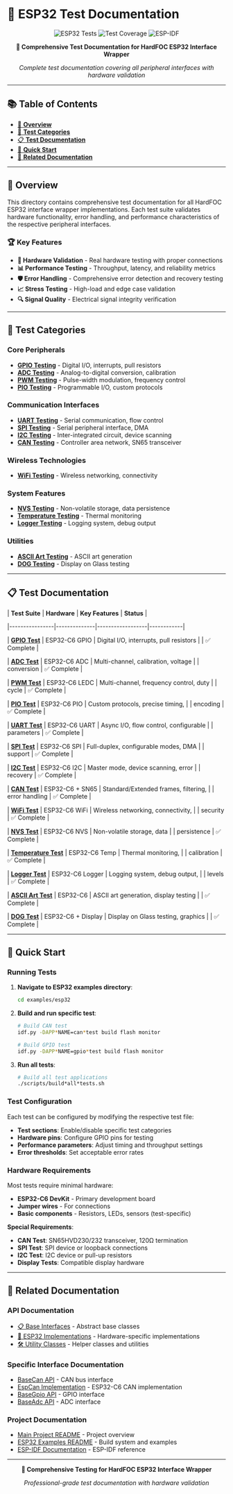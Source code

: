 # 🧪 ESP32 Test Documentation

<div align="center">

![ESP32
Tests](https://img.shields.io/badge/ESP32-Test%20Documentation-blue?style=for-the-badge&logo=espressif)
![Test
Coverage](https://img.shields.io/badge/Coverage-Comprehensive-green?style=for-the-badge&logo=testing-library)
![ESP-IDF](https://img.shields.io/badge/ESP--IDF-v5.5-orange?style=for-the-badge&logo=espressif)

**🎯 Comprehensive Test Documentation for HardFOC ESP32 Interface Wrapper**

*Complete test documentation covering all peripheral interfaces with hardware validation*

</div>

---

## 📚 **Table of Contents**

- [🎯 **Overview**](#-overview)
- [🔧 **Test Categories**](#-test-categories)
- [📋 **Test Documentation**](#-test-documentation)
- [🚀 **Quick Start**](#-quick-start)
- [🔗 **Related Documentation**](#-related-documentation)

---

## 🎯 **Overview**

This directory contains comprehensive test documentation for all HardFOC ESP32 interface wrapper
implementations.
Each test suite validates hardware functionality, error handling,
and performance characteristics of the respective peripheral interfaces.

### 🏆 **Key Features**

- **🔧 Hardware Validation** - Real hardware testing with proper connections
- **📊 Performance Testing** - Throughput, latency, and reliability metrics
- **🛡️ Error Handling** - Comprehensive error detection and recovery testing
- **📈 Stress Testing** - High-load and edge case validation
- **🔍 Signal Quality** - Electrical signal integrity verification

---

## 🔧 **Test Categories**

### **Core Peripherals**
- **[GPIO Testing](README_GPIO_TEST.md)** - Digital I/O, interrupts, pull resistors
- **[ADC Testing](README_ADC_TEST.md)** - Analog-to-digital conversion, calibration
- **[PWM Testing](README_PWM_TEST.md)** - Pulse-width modulation, frequency control
- **[PIO Testing](README_PIO_TEST.md)** - Programmable I/O, custom protocols

### **Communication Interfaces**
- **[UART Testing](README_UART_TESTING.md)** - Serial communication, flow control
- **[SPI Testing](README_SPI_TEST.md)** - Serial peripheral interface, DMA
- **[I2C Testing](README_I2C_TEST.md)** - Inter-integrated circuit, device scanning
- **[CAN Testing](README_CAN_TEST.md)** - Controller area network, SN65 transceiver

### **Wireless Technologies**
- **[WiFi Testing](README_WIFI_TEST.md)** - Wireless networking, connectivity

### **System Features**
- **[NVS Testing](README_NVS_TEST.md)** - Non-volatile storage, data persistence
- **[Temperature Testing](README_TEMPERATURE_TEST.md)** - Thermal monitoring
- **[Logger Testing](README_LOGGER_TEST.md)** - Logging system, debug output

### **Utilities**
- **[ASCII Art Testing](README_ASCII_ART_TEST.md)** - ASCII art generation
- **[DOG Testing](README_DOG_TEST.md)** - Display on Glass testing

---

## 📋 **Test Documentation**

| **Test Suite** | **Hardware** | **Key Features** | **Status** |

|----------------|--------------|------------------|------------|

| [**GPIO Test**](README_GPIO_TEST.md) | ESP32-C6 GPIO | Digital I/O, interrupts, pull resistors |
| ✅ Complete |

| [**ADC Test**](README_ADC_TEST.md) | ESP32-C6 ADC | Multi-channel, calibration, voltage |
| conversion | ✅ Complete |

| [**PWM Test**](README_PWM_TEST.md) | ESP32-C6 LEDC | Multi-channel, frequency control, duty |
| cycle | ✅ Complete |

| [**PIO Test**](README_PIO_TEST.md) | ESP32-C6 PIO | Custom protocols, precise timing, |
| encoding | ✅ Complete |

| [**UART Test**](README_UART_TESTING.md) | ESP32-C6 UART | Async I/O, flow control, configurable |
| parameters | ✅ Complete |

| [**SPI Test**](README_SPI_TEST.md) | ESP32-C6 SPI | Full-duplex, configurable modes, DMA |
| support | ✅ Complete |

| [**I2C Test**](README_I2C_TEST.md) | ESP32-C6 I2C | Master mode, device scanning, error |
| recovery | ✅ Complete |

| [**CAN Test**](README_CAN_TEST.md) | ESP32-C6 + SN65 | Standard/Extended frames, filtering, |
| error handling | ✅ Complete |

| [**WiFi Test**](README_WIFI_TEST.md) | ESP32-C6 WiFi | Wireless networking, connectivity, |
| security | ✅ Complete |

| [**NVS Test**](README_NVS_TEST.md) | ESP32-C6 NVS | Non-volatile storage, data |
| persistence | ✅ Complete |

| [**Temperature Test**](README_TEMPERATURE_TEST.md) | ESP32-C6 Temp | Thermal monitoring, |
| calibration | ✅ Complete |

| [**Logger Test**](README_LOGGER_TEST.md) | ESP32-C6 Logger | Logging system, debug output, |
| levels | ✅ Complete |

| [**ASCII Art Test**](README_ASCII_ART_TEST.md) | ESP32-C6 | ASCII art generation, display testing |
| ✅ Complete |

| [**DOG Test**](README_DOG_TEST.md) | ESP32-C6 + Display | Display on Glass testing, graphics |
| ✅ Complete |

---

## 🚀 **Quick Start**

### **Running Tests**

1. **Navigate to ESP32 examples directory**:
   ```bash
   cd examples/esp32
   ```

1. **Build and run specific test**:
   ```bash
   # Build CAN test
   idf.py -DAPP*NAME=can*test build flash monitor
   
   # Build GPIO test
   idf.py -DAPP*NAME=gpio*test build flash monitor
   ```

1. **Run all tests**:
   ```bash
   # Build all test applications
   ./scripts/build*all*tests.sh
   ```

### **Test Configuration**

Each test can be configured by modifying the respective test file:
- **Test sections**: Enable/disable specific test categories
- **Hardware pins**: Configure GPIO pins for testing
- **Performance parameters**: Adjust timing and throughput settings
- **Error thresholds**: Set acceptable error rates

### **Hardware Requirements**

Most tests require minimal hardware:
- **ESP32-C6 DevKit** - Primary development board
- **Jumper wires** - For connections
- **Basic components** - Resistors, LEDs, sensors (test-specific)

**Special Requirements**:
- **CAN Test**: SN65HVD230/232 transceiver, 120Ω termination
- **SPI Test**: SPI device or loopback connections
- **I2C Test**: I2C device or pull-up resistors
- **Display Tests**: Compatible display hardware

---

## 🔗 **Related Documentation**

### **API Documentation**
- [📋 Base Interfaces](../../../docs/api/README.md) - Abstract base classes
- [🔧 ESP32 Implementations](../../../docs/esp_api/README.md) - Hardware-specific implementations
- [🛠️ Utility Classes](../../../docs/utils/README.md) - Helper classes and utilities

### **Specific Interface Documentation**
- [BaseCan API](../../../docs/api/BaseCan.md) - CAN bus interface
- [EspCan Implementation](../../../docs/esp_api/EspCan.md) - ESP32-C6 CAN implementation
- [BaseGpio API](../../../docs/api/BaseGpio.md) - GPIO interface
- [BaseAdc API](../../../docs/api/BaseAdc.md) - ADC interface

### **Project Documentation**
- [Main Project README](../../../README.md) - Project overview
- [ESP32 Examples README](../README.md) - Build system and examples
- [ESP-IDF Documentation](https://docs.espressif.com/projects/esp-idf/) - ESP-IDF reference

---

<div align="center">

**🧪 Comprehensive Testing for HardFOC ESP32 Interface Wrapper**

*Professional-grade test documentation with hardware validation*

</div>